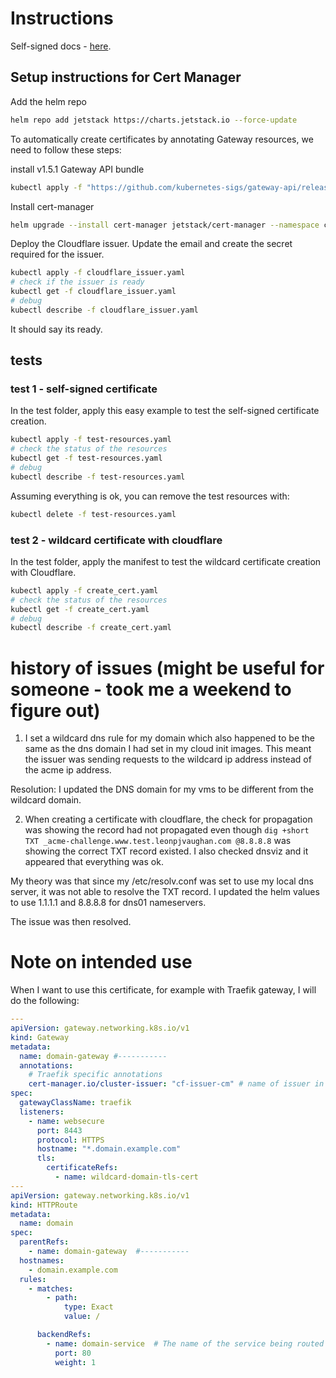 # Instructions

Self-signed docs - [here](https://cert-manager.io/docs/configuration/selfsigned/).

## Setup instructions for Cert Manager

Add the helm repo
```bash
helm repo add jetstack https://charts.jetstack.io --force-update
```

To automatically create certificates by annotating Gateway resources, we need to follow these steps:

install v1.5.1 Gateway API bundle

```bash
kubectl apply -f "https://github.com/kubernetes-sigs/gateway-api/releases/download/v1.3.0/standard-install.yaml"
```

Install cert-manager
```bash
helm upgrade --install cert-manager jetstack/cert-manager --namespace cert-manager --create-namespace --version v1.17.2 --values values.yaml
```

Deploy the Cloudflare issuer. Update the email and create the secret required for the issuer.

```bash
kubectl apply -f cloudflare_issuer.yaml
# check if the issuer is ready
kubectl get -f cloudflare_issuer.yaml
# debug
kubectl describe -f cloudflare_issuer.yaml
```

It should say its ready.

## tests

### test 1 - self-signed certificate

In the test folder, apply this easy example to test the self-signed certificate creation.

```bash
kubectl apply -f test-resources.yaml
# check the status of the resources
kubectl get -f test-resources.yaml
# debug
kubectl describe -f test-resources.yaml
```

Assuming everything is ok, you can remove the test resources with:
```bash
kubectl delete -f test-resources.yaml
```
### test 2 - wildcard certificate with cloudflare
In the test folder, apply the manifest to test the wildcard certificate creation with Cloudflare.

```bash
kubectl apply -f create_cert.yaml
# check the status of the resources
kubectl get -f create_cert.yaml
# debug
kubectl describe -f create_cert.yaml
```


# history of issues (might be useful for someone - took me a weekend to figure out)

1. I set a wildcard dns rule for my domain which also happened to be the same as the dns domain I had set in my cloud init images. This meant the issuer was sending requests to the wildcard ip address instead of the acme ip address. 

Resolution: I updated the DNS domain for my vms to be different from the wildcard domain. 

2. When creating a certificate with cloudflare, the check for propagation was showing the record had not propagated even though `dig +short TXT _acme-challenge.www.test.leonpjvaughan.com @8.8.8.8` was showing the correct TXT record existed. I also checked dnsviz and it appeared that everything was ok.

My theory was that since my /etc/resolv.conf was set to use my local dns server, it was not able to resolve the TXT record. I updated the helm values to use 1.1.1.1 and 8.8.8.8 for dns01 nameservers.

The issue was then resolved.


# Note on intended use

When I want to use this certificate, for example with Traefik gateway, I will do the following:
```yaml
---
apiVersion: gateway.networking.k8s.io/v1
kind: Gateway
metadata:
  name: domain-gateway #-----------
  annotations:
    # Traefik specific annotations
    cert-manager.io/cluster-issuer: "cf-issuer-cm" # name of issuer in cloudflare_issuer.yaml
spec:
  gatewayClassName: traefik
  listeners:
    - name: websecure
      port: 8443
      protocol: HTTPS
      hostname: "*.domain.example.com"
      tls:
        certificateRefs:
          - name: wildcard-domain-tls-cert  
---
apiVersion: gateway.networking.k8s.io/v1
kind: HTTPRoute
metadata:
  name: domain
spec:
  parentRefs:
    - name: domain-gateway  #-----------
  hostnames:
    - domain.example.com
  rules:
    - matches:
        - path:
            type: Exact
            value: /

      backendRefs:
        - name: domain-service  # The name of the service being routed to
          port: 80
          weight: 1
```
